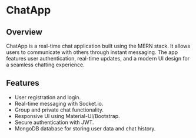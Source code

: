 # ChatApp

## Overview
ChatApp is a real-time chat application built using the MERN stack. It allows users to communicate with others through instant messaging. The app features user authentication, real-time updates, and a modern UI design for a seamless chatting experience.

## Features
- User registration and login.
- Real-time messaging with Socket.io.
- Group and private chat functionality.
- Responsive UI using Material-UI/Bootstrap.
- Secure authentication with JWT.
- MongoDB database for storing user data and chat history.

